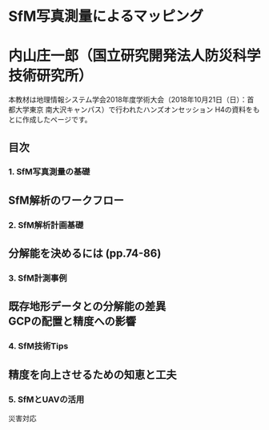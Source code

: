 # SfM写真測量によるマッピング  
# 内山庄一郎（国立研究開発法人防災科学技術研究所）  

本教材は地理情報システム学会2018年度学術大会（2018年10月21日（日）：首都大学東京 南大沢キャンパス）で行われたハンズオンセッション H4の資料をもとに作成したページです。

## 目次
### 1. SfM写真測量の基礎  
SfM解析のワークフロー  
---
### 2. SfM解析計画基礎  
分解能を決めるには (pp.74-86)
---
### 3. SfM計測事例  
既存地形データとの分解能の差異  
GCPの配置と精度への影響  
---
### 4. SfM技術Tips  
精度を向上させるための知恵と工夫
---
### 5. SfMとUAVの活用  
災害対応

